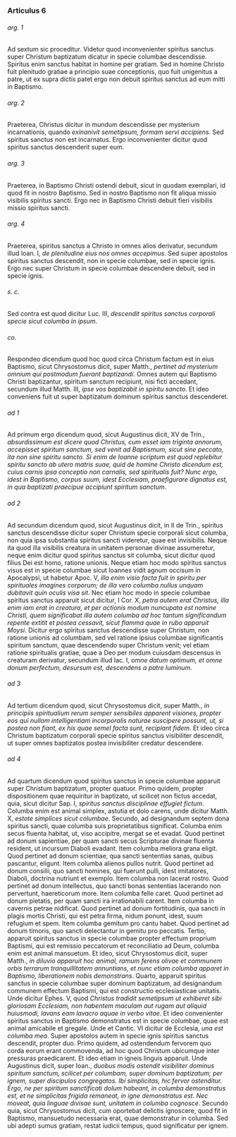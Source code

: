 ### Articulus 6

###### arg. 1
Ad sextum sic proceditur. Videtur quod inconvenienter spiritus sanctus super Christum baptizatum dicatur in specie columbae descendisse. Spiritus enim sanctus habitat in homine per gratiam. Sed in homine Christo fuit plenitudo gratiae a principio suae conceptionis, quo fuit unigenitus a patre, ut ex supra dictis patet ergo non debuit spiritus sanctus ad eum mitti in Baptismo.

###### arg. 2
Praeterea, Christus dicitur in mundum descendisse per mysterium incarnationis, quando *exinanivit semetipsum, formam servi accipiens*. Sed spiritus sanctus non est incarnatus. Ergo inconvenienter dicitur quod spiritus sanctus descenderit super eum.

###### arg. 3
Praeterea, in Baptismo Christi ostendi debuit, sicut in quodam exemplari, id quod fit in nostro Baptismo. Sed in nostro Baptismo non fit aliqua missio visibilis spiritus sancti. Ergo nec in Baptismo Christi debuit fieri visibilis missio spiritus sancti.

###### arg. 4
Praeterea, spiritus sanctus a Christo in omnes alios derivatur, secundum illud Ioan. I, *de plenitudine eius nos omnes accepimus*. Sed super apostolos spiritus sanctus descendit, non in specie columbae, sed in specie ignis. Ergo nec super Christum in specie columbae descendere debuit, sed in specie ignis.

###### s. c.
Sed contra est quod dicitur Luc. III, *descendit spiritus sanctus corporali specie sicut columba in ipsum*.

###### co.
Respondeo dicendum quod hoc quod circa Christum factum est in eius Baptismo, sicut Chrysostomus dicit, super Matth., *pertinet ad mysterium omnium qui postmodum fuerant baptizandi*. Omnes autem qui Baptismo Christi baptizantur, spiritum sanctum recipiunt, nisi ficti accedant, secundum illud Matth. III, *ipse vos baptizabit in spiritu sancto*. Et ideo conveniens fuit ut super baptizatum dominum spiritus sanctus descenderet.

###### ad 1
Ad primum ergo dicendum quod, sicut Augustinus dicit, XV de Trin., *absurdissimum est dicere quod Christus, cum esset iam triginta annorum, accepisset spiritum sanctum, sed venit ad Baptismum, sicut sine peccato, ita non sine spiritu sancto. Si enim de Ioanne scriptum est quod replebitur spiritu sancto ab utero matris suae, quid de homine Christo dicendum est, cuius carnis ipsa conceptio non carnalis, sed spiritualis fuit? Nunc ergo, idest in Baptismo, corpus suum, idest Ecclesiam, praefigurare dignatus est, in qua baptizati praecipue accipiunt spiritum sanctum*.

###### ad 2
Ad secundum dicendum quod, sicut Augustinus dicit, in II de Trin., spiritus sanctus descendisse dicitur super Christum specie corporali sicut columba, non quia ipsa substantia spiritus sancti videretur, quae est invisibilis. Neque ita quod illa visibilis creatura in unitatem personae divinae assumeretur, neque enim dicitur quod spiritus sanctus sit columba, sicut dicitur quod filius Dei est homo, ratione unionis. Neque etiam hoc modo spiritus sanctus visus est in specie columbae sicut Ioannes vidit agnum occisum in Apocalypsi, ut habetur Apoc. V, *illa enim visio facta fuit in spiritu per spirituales imagines corporum; de illa vero columba nullus unquam dubitavit quin oculis visa sit*. Nec etiam hoc modo in specie columbae spiritus sanctus apparuit sicut dicitur, I Cor. X, *petra autem erat Christus, illa enim iam erat in creatura, et per actionis modum nuncupata est nomine Christi, quem significabat illa autem columba ad hoc tantum significandum repente extitit et postea cessavit, sicut flamma quae in rubo apparuit Moysi*. Dicitur ergo spiritus sanctus descendisse super Christum, non ratione unionis ad columbam, sed vel ratione ipsius columbae significantis spiritum sanctum, quae descendendo super Christum venit; vel etiam ratione spiritualis gratiae, quae a Deo per modum cuiusdam descensus in creaturam derivatur, secundum illud Iac. I, *omne datum optimum, et omne donum perfectum, desursum est, descendens a patre luminum*.

###### ad 3
Ad tertium dicendum quod, sicut Chrysostomus dicit, super Matth., *in principiis spiritualium rerum semper sensibiles apparent visiones, propter eos qui nullam intelligentiam incorporalis naturae suscipere possunt, ut, si postea non fiant, ex his quae semel facta sunt, recipiant fidem*. Et ideo circa Christum baptizatum corporali specie spiritus sanctus visibiliter descendit, ut super omnes baptizatos postea invisibiliter credatur descendere.

###### ad 4
Ad quartum dicendum quod spiritus sanctus in specie columbae apparuit super Christum baptizatum, propter quatuor. Primo quidem, propter dispositionem quae requiritur in baptizato, ut scilicet non fictus accedat, quia, sicut dicitur Sap. I, *spiritus sanctus disciplinae effugiet fictum*. Columba enim est animal simplex, astutia et dolo carens, unde dicitur Matth. X, *estote simplices sicut columbae*. Secundo, ad designandum septem dona spiritus sancti, quae columba suis proprietatibus significat. Columba enim secus fluenta habitat, ut, viso accipitre, mergat se et evadat. Quod pertinet ad donum sapientiae, per quam sancti secus Scripturae divinae fluenta resident, ut incursum Diaboli evadant. Item columba meliora grana eligit. Quod pertinet ad donum scientiae, qua sancti sententias sanas, quibus pascantur, eligunt. Item columba alienos pullos nutrit. Quod pertinet ad donum consilii, quo sancti homines, qui fuerunt pulli, idest imitatores, Diaboli, doctrina nutriunt et exemplo. Item columba non lacerat rostro. Quod pertinet ad donum intellectus, quo sancti bonas sententias lacerando non pervertunt, haereticorum more. Item columba felle caret. Quod pertinet ad donum pietatis, per quam sancti ira irrationabili carent. Item columba in cavernis petrae nidificat. Quod pertinet ad donum fortitudinis, qua sancti in plagis mortis Christi, qui est petra firma, nidum ponunt, idest, suum refugium et spem. Item columba gemitum pro cantu habet. Quod pertinet ad donum timoris, quo sancti delectantur in gemitu pro peccatis. Tertio, apparuit spiritus sanctus in specie columbae propter effectum proprium Baptismi, qui est remissio peccatorum et reconciliatio ad Deum, columba enim est animal mansuetum. Et ideo, sicut Chrysostomus dicit, super Matth., *in diluvio apparuit hoc animal, ramum ferens olivae et communem orbis terrarum tranquillitatem annuntians, et nunc etiam columba apparet in Baptismo, liberationem nobis demonstrans*. Quarto, apparuit spiritus sanctus in specie columbae super dominum baptizatum, ad designandum communem effectum Baptismi, qui est constructio ecclesiasticae unitatis. Unde dicitur Ephes. V, quod *Christus tradidit semetipsum ut exhiberet sibi gloriosam Ecclesiam, non habentem maculam aut rugam aut aliquid huiusmodi, lavans eam lavacro aquae in verbo vitae*. Et ideo convenienter spiritus sanctus in Baptismo demonstratus est in specie columbae, quae est animal amicabile et gregale. Unde et Cantic. VI dicitur de Ecclesia, *una est columba mea*. Super apostolos autem in specie ignis spiritus sanctus descendit, propter duo. Primo quidem, ad ostendendum fervorem quo corda eorum erant commovenda, ad hoc quod Christum ubicumque inter pressuras praedicarent. Et ideo etiam in igneis linguis apparuit. Unde Augustinus dicit, super Ioan., *duobus modis ostendit visibiliter dominus spiritum sanctum, scilicet per columbam, super dominum baptizatum; per ignem, super discipulos congregatos. Ibi simplicitas, hic fervor ostenditur. Ergo, ne per spiritum sanctificati dolum habeant, in columba demonstratus est, et ne simplicitas frigida remaneat, in igne demonstratus est. Nec moveat, quia linguae divisae sunt, unitatem in columba cognosce*. Secundo quia, sicut Chrysostomus dicit, cum oportebat delictis ignoscere, quod fit in Baptismo, mansuetudo necessaria erat, quae demonstratur in columba. Sed ubi adepti sumus gratiam, restat iudicii tempus, quod significatur per ignem.

